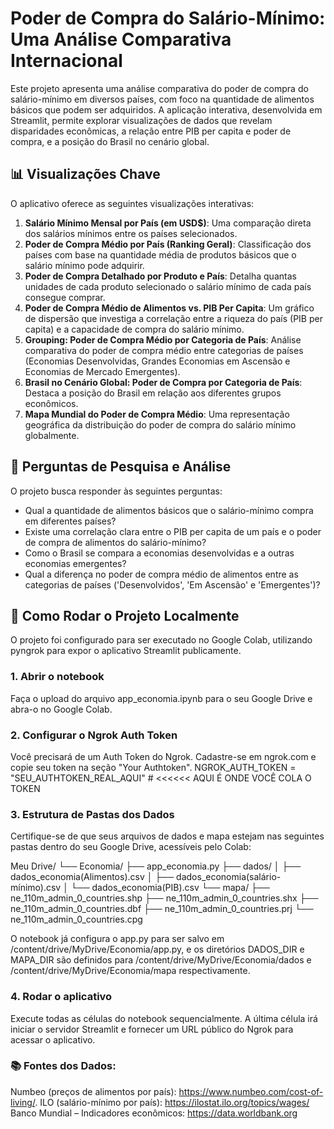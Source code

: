 # Poder de Compra do Salário-Mínimo: Uma Análise Comparativa Internacional

Este projeto apresenta uma análise comparativa do poder de compra do salário-mínimo em diversos países, com foco na quantidade de alimentos básicos que podem ser adquiridos. A aplicação interativa, desenvolvida em Streamlit, permite explorar visualizações de dados que revelam disparidades econômicas, a relação entre PIB per capita e poder de compra, e a posição do Brasil no cenário global.

## 📊 Visualizações Chave

O aplicativo oferece as seguintes visualizações interativas:

1.  **Salário Mínimo Mensal por País (em USD$)**: Uma comparação direta dos salários mínimos entre os países selecionados.
2.  **Poder de Compra Médio por País (Ranking Geral)**: Classificação dos países com base na quantidade média de produtos básicos que o salário mínimo pode adquirir.
3.  **Poder de Compra Detalhado por Produto e País**: Detalha quantas unidades de cada produto selecionado o salário mínimo de cada país consegue comprar.
4.  **Poder de Compra Médio de Alimentos vs. PIB Per Capita**: Um gráfico de dispersão que investiga a correlação entre a riqueza do país (PIB per capita) e a capacidade de compra do salário mínimo.
5.  **Grouping: Poder de Compra Médio por Categoria de País**: Análise comparativa do poder de compra médio entre categorias de países (Economias Desenvolvidas, Grandes Economias em Ascensão e Economias de Mercado Emergentes).
6.  **Brasil no Cenário Global: Poder de Compra por Categoria de País**: Destaca a posição do Brasil em relação aos diferentes grupos econômicos.
7.  **Mapa Mundial do Poder de Compra Médio**: Uma representação geográfica da distribuição do poder de compra do salário mínimo globalmente.

## 🎯 Perguntas de Pesquisa e Análise

O projeto busca responder às seguintes perguntas:

* Qual a quantidade de alimentos básicos que o salário-mínimo compra em diferentes países?
* Existe uma correlação clara entre o PIB per capita de um país e o poder de compra de alimentos do salário-mínimo?
* Como o Brasil se compara a economias desenvolvidas e a outras economias emergentes?
* Qual a diferença no poder de compra médio de alimentos entre as categorias de países ('Desenvolvidos', 'Em Ascensão' e 'Emergentes')?

## 🚀 Como Rodar o Projeto Localmente

O projeto foi configurado para ser executado no Google Colab, utilizando pyngrok para expor o aplicativo Streamlit publicamente.

### 1. Abrir o notebook

Faça o upload do arquivo app_economia.ipynb para o seu Google Drive e abra-o no Google Colab.

### 2. Configurar o Ngrok Auth Token

Você precisará de um Auth Token do Ngrok. Cadastre-se em ngrok.com e copie seu token na seção "Your Authtoken".
NGROK_AUTH_TOKEN = "SEU_AUTHTOKEN_REAL_AQUI" # <<<<<< AQUI É ONDE VOCÊ COLA O TOKEN

### 3. Estrutura de Pastas dos Dados

Certifique-se de que seus arquivos de dados e mapa estejam nas seguintes pastas dentro do seu Google Drive, acessíveis pelo Colab:

Meu Drive/
└── Economia/
    ├── app_economia.py
    ├── dados/
    │   ├── dados_economia(Alimentos).csv
    │   ├── dados_economia(salário-mínimo).csv
    │   └── dados_economia(PIB).csv
    └── mapa/
        ├── ne_110m_admin_0_countries.shp
        ├── ne_110m_admin_0_countries.shx
        ├── ne_110m_admin_0_countries.dbf
        ├── ne_110m_admin_0_countries.prj
        └── ne_110m_admin_0_countries.cpg

O notebook já configura o app.py para ser salvo em /content/drive/MyDrive/Economia/app.py, e os diretórios DADOS_DIR e MAPA_DIR são definidos para /content/drive/MyDrive/Economia/dados e /content/drive/MyDrive/Economia/mapa respectivamente.

### 4. Rodar o aplicativo 

Execute todas as células do notebook sequencialmente. A última célula irá iniciar o servidor Streamlit e fornecer um URL público do Ngrok para acessar o aplicativo.

### 📚 Fontes dos Dados:

Numbeo (preços de alimentos por país): https://www.numbeo.com/cost-of-living/. 
ILO (salário-mínimo por país): https://ilostat.ilo.org/topics/wages/ 
Banco Mundial – Indicadores econômicos: https://data.worldbank.org 

